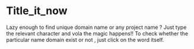 # Title_it_now
Lazy enough to find unique domain name or any project name ?
Just type the relevant character and vola the magic happens!!
To check whether the particular name domain exist or not , just click on the word itself.
